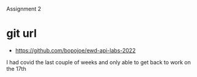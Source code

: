 Assignment 2

# git url

- https://github.com/bopojoe/ewd-api-labs-2022

I had covid the last couple of weeks and only able to get back to work on the 17th
